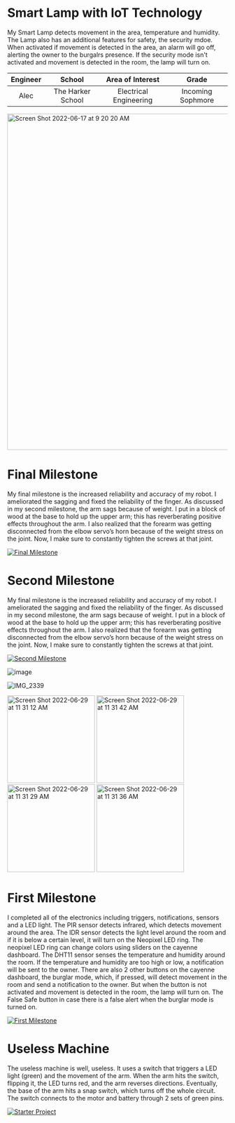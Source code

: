 ﻿# Smart Lamp with IoT Technology
My Smart Lamp detects movement in the area, temperature and humidity. The Lamp also has an additional features for safety, the security mdoe. When activated if movement is detected in the area, an alarm will go off, alerting the owner to the burgalrs presence. If the security mode isn't activated and movement is detected in the room, the lamp will turn on.

| **Engineer** | **School** | **Area of Interest** | **Grade** |
|:--:|:--:|:--:|:--:|
| Alec | The Harker School | Electrical Engineering | Incoming Sophmore

<img width="767" alt="Screen Shot 2022-06-17 at 9 20 20 AM" src="https://user-images.githubusercontent.com/107577299/174337803-5cfe6110-a3b2-4814-a6ca-9fb8a80d731d.png">


  
# Final Milestone
My final milestone is the increased reliability and accuracy of my robot. I ameliorated the sagging and fixed the reliability of the finger. As discussed in my second milestone, the arm sags because of weight. I put in a block of wood at the base to hold up the upper arm; this has reverberating positive effects throughout the arm. I also realized that the forearm was getting disconnected from the elbow servo’s horn because of the weight stress on the joint. Now, I make sure to constantly tighten the screws at that joint. 

[![Final Milestone](https://i3.ytimg.com/vi/9kh0GzjxDNE/maxresdefault.jpg )](https://www.youtube.com/watch?v=9kh0GzjxDNE&feature=emb_logo "Final Milestone")

# Second Milestone
My final milestone is the increased reliability and accuracy of my robot. I ameliorated the sagging and fixed the reliability of the finger. As discussed in my second milestone, the arm sags because of weight. I put in a block of wood at the base to hold up the upper arm; this has reverberating positive effects throughout the arm. I also realized that the forearm was getting disconnected from the elbow servo’s horn because of the weight stress on the joint. Now, I make sure to constantly tighten the screws at that joint.

[![Second Milestone](https://i3.ytimg.com/vi/SQUfqLcNOkU/maxresdefault.jpg)](https://www.youtube.com/watch?v=SQUfqLcNOkU&feature=emb_logo "Second Milestone")

![image](https://content.instructables.com/ORIG/F8H/HNQL/J8QGDILR/F8HHNQLJ8QGDILR.png)

![IMG_2339](https://user-images.githubusercontent.com/107577299/176978044-8d126bcf-b2a6-4d83-aa3f-1ca3e405f010.jpg)

<img width="200" alt="Screen Shot 2022-06-29 at 11 31 12 AM" src="https://user-images.githubusercontent.com/107577299/176510277-5e7cd8a5-0ec1-4028-83e8-6846b6b1fcbf.png"> <img width="200" alt="Screen Shot 2022-06-29 at 11 31 42 AM" src="https://user-images.githubusercontent.com/107577299/176510386-6b11b940-5989-477b-8f94-80a275dbcaa9.png"> <img width="200" alt="Screen Shot 2022-06-29 at 11 31 29 AM" src="https://user-images.githubusercontent.com/107577299/176510306-7e34bb26-bb0c-4d9c-a5f6-63bc266f9a04.png"> <img width="200" alt="Screen Shot 2022-06-29 at 11 31 36 AM" src="https://user-images.githubusercontent.com/107577299/176510363-f7cb9746-fa02-4be5-8ba6-a84004807601.png"> 



# First Milestone
I completed all of the electronics including triggers, notifications, sensors and a LED light. The PIR sensor detects infrared, which detects movement around the area. The IDR sensor detects the light level around the room and if it is below a certain level, it will turn on the Neopixel LED ring. The neopixel LED ring can change colors using sliders on the cayenne dashboard. The DHT11 sensor senses the temperature and humidity around the room. If the temperature and humidity are too high or low, a notification will be sent to the owner. There are also 2 other buttons on the cayenne dashboard, the burglar mode, which, if pressed, will detect movement in the room and send a notification to the owner. But when the button is not activated and movement is detected in the room, the lamp will turn on. The False Safe button in case there is a false alert when the burglar mode is turned on. 

[![First Milestone](https://i3.ytimg.com/vi/BQ9KYhZLy0E/maxresdefault.jpg)](https://www.youtube.com/watch?v=BQ9KYhZLy0E)


# Useless Machine

The useless machine is well, useless. It uses a switch that triggers a LED light (green) and the movement of the arm. When the arm hits the switch, flipping it, the LED turns red, and the arm reverses directions. Eventually, the base of the arm hits a snap switch, which turns off the whole circuit. The switch connects to the motor and battery through 2 sets of green pins.

[![Starter Project](https://i3.ytimg.com/vi/BQ9KYhZLy0E/maxresdefault.jpg)](https://www.youtube.com/watch?v=BQ9KYhZLy0E)

